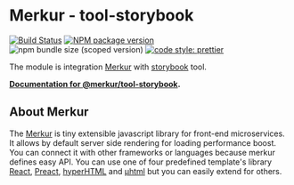 # Merkur - tool-storybook

[![Build Status](https://travis-ci.com/mjancarik/merkur.svg?branch=master)](https://travis-ci.com/mjancarik/merkur)
[![NPM package version](https://img.shields.io/npm/v/@merkur/plugin-component/latest.svg)](https://www.npmjs.com/package/@merkur/plugin-component)
![npm bundle size (scoped version)](https://img.shields.io/bundlephobia/minzip/@merkur/plugin-component/latest)
[![code style: prettier](https://img.shields.io/badge/code_style-prettier-ff69b4.svg?style=flat-square)](https://github.com/prettier/prettier)

The module is integration [Merkur](https://merkur.js.org/) with [storybook](https://storybook.js.org/) tool.

**[Documentation for @merkur/tool-storybook](https://merkur.js.org/docs/tool-storybook).**

## About Merkur

The [Merkur](https://merkur.js.org/) is tiny extensible javascript library for front-end microservices. It allows by default server side rendering for loading performance boost. You can connect it with other frameworks or languages because merkur defines easy API. You can use one of four predefined template's library [React](https://reactjs.org/), [Preact](https://preactjs.com/), [hyperHTML](https://viperhtml.js.org/hyper.html) and [µhtml](https://github.com/WebReflection/uhtml#readme) but you can easily extend for others.
